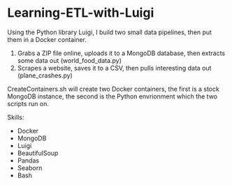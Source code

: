 # Learning-ETL-with-Luigi
Using the Python library Luigi, I build two small data pipelines, then put them in a Docker container.

1. Grabs a ZIP file online, uploads it to a MongoDB database, then extracts some data out (world_food_data.py)
2. Scrapes a website, saves it to a CSV, then pulls interesting data out (plane_crashes.py)

CreateContainers.sh will create two Docker containers, the first is a stock MongoDB instance, the second is the Python envrionment which the two scripts run on.

Skills:
- Docker
- MongoDB
- Luigi
- BeautifulSoup
- Pandas
- Seaborn
- Bash
